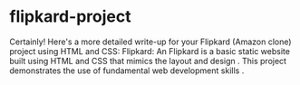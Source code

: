 # flipkard-project
 Certainly! Here's a more detailed write-up for your Flipkard (Amazon clone) project using HTML and CSS:  Flipkard: An Flipkard is a basic static website built using HTML and CSS that mimics the layout and design . This project demonstrates the use of fundamental web development skills .
